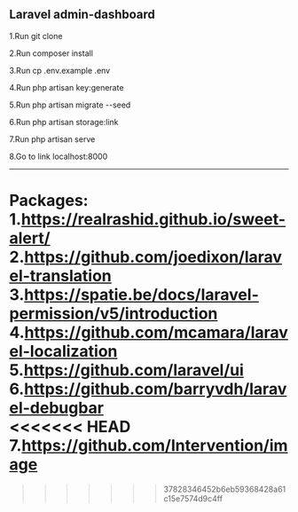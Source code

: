 <h2>Laravel admin-dashboard</h2>

1.Run git clone <my-cool-project>
    
2.Run composer install
    
3.Run cp .env.example .env
    
4.Run php artisan key:generate
    
5.Run php artisan migrate --seed

6.Run php artisan storage:link    
    
7.Run php artisan serve
    
8.Go to link localhost:8000

<hr>

Packages:<br>
1.https://realrashid.github.io/sweet-alert/<br>
2.https://github.com/joedixon/laravel-translation<br>
3.https://spatie.be/docs/laravel-permission/v5/introduction<br>
4.https://github.com/mcamara/laravel-localization<br>
5.https://github.com/laravel/ui<br>
6.https://github.com/barryvdh/laravel-debugbar<br>
<<<<<<< HEAD
7.https://github.com/Intervention/image<br>
=======
>>>>>>> 37828346452b6eb59368428a61c15e7574d9c4ff

